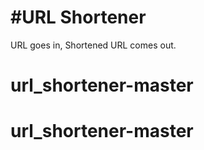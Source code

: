 #URL Shortener
===
URL goes in, Shortened URL comes out.
# url_shortener-master
# url_shortener-master
